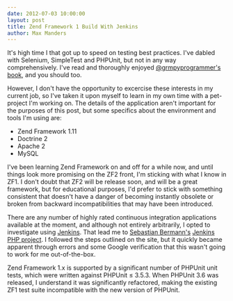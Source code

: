 ```yaml
--- 
date: 2012-07-03 10:00:00
layout: post
title: Zend Framework 1 Build With Jenkins
author: Max Manders
---
```


It's high time I that got up to speed on testing best practices.  I've dabled with
Selenium, SimpleTest and PHPUnit, but not in any way comprehensively.  I've read and
thoroughly enjoyed [@grmpyprogrammer's](http://twitter.com/grmpyprogrammer)
[book](http://leanpub.com/grumpy-testing), and you should too.

However, I don't have the opportunity to excercise these interests in my current job,
so I've taken it upon myself to learn in my own time with a pet-project I'm working on.
The details of the application aren't important for the purposes of this post, but some
specifics about the environment and tools I'm using are:

  * Zend Framework 1.11
  * Doctrine 2
  * Apache 2
  * MySQL

I've been learning Zend Framework on and off for a while now, and until things look more
promising on the ZF2 front, I'm sticking with what I know in ZF1.  I don't doubt that ZF2
will be release soon, and will be a great framework, but for educational purposes, I'd
prefer to stick with something consistent that doesn't have a danger of becoming instantly
obsolete or broken from backward incompatibilities that may have been introduced.

There are any number of highly rated continuous integration applications available at the
moment, and although not entirely arbitrarily, I opted to investigate using
[Jenkins](http://jenkins-ci.org).  That lead me to [Sebastian
Bermann's](http://sebastian-bergmann.de/) [Jenkins PHP project](http://jenkins-php.org/).
I followed the steps outlined on the site, but it quickly became apparent through errors
and some Google verification that this wasn't going to work for me out-of-the-box.

Zend Framework 1.x is supported by a significant number of PHPUnit unit tests, which were
written against PHPUnit &le; 3.5.3.  When PHPUnit 3.6 was released, I understand it was
significantly refactored, making the existing ZF1 test suite incompatible with the new
version of PHPUnit.
